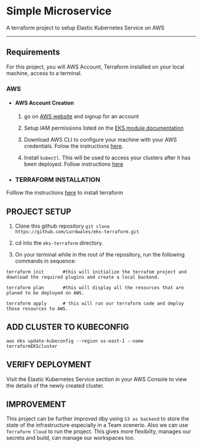 # Simple Microservice

A terraform project to setup Elastic Kubernetes Service on AWS

---

## Requirements

For this project, you will AWS Account, Terraform installed on your local machine, access to a terminal.

### AWS
- #### AWS Account Creation

  1. go on [AWS website](https://aws.amazon.com/account/signup) and signup for an account
  
  2. Setup IAM permissions listed on the [EKS module documentation](https://github.com/terraform-aws-modules/terraform-aws-eks/blob/master/docs/iam-permissions.md)

  3. Download AWS CLI to configure your machine with your AWS credentials. Folow the instructions [here](https://docs.aws.amazon.com/cli/latest/userguide/install-cliv2-mac.html).

  4. Install ```kubectl```. This will be used to access your clusters after it has been deployed. Follow instructions [here](https://kubernetes.io/docs/tasks/tools/install-kubectl/)


- ### TERRAFORM INSTALLATION
Folllow the instructions [here](https://learn.hashicorp.com/tutorials/terraform/install-cli) to install terraform




## PROJECT SETUP

1. Clone this github repository ```git clone https://github.com/Lordwales/eks-terraform.git```

2. cd into the ```eks-terraform``` directory.

3. On your terminal while in the root of the repository, run the following commands in sequence:
```
terraform init       #this will initialize the terrafom project and download the required plugins and create a local backend.

terraform plan       #this will display all the resources that are planed to be deployed on AWS.

terraform apply      # this will run our terraform code and deploy those resources to AWS.
```

## ADD CLUSTER TO KUBECONFIG

```aws eks update-kubeconfig --region us-east-1 --name terraformEKScluster```

## VERIFY DEPLOYMENT

Visit the Elastic Kubernetes Service section in your AWS Console to view the details of the newly created cluster.


## IMPROVEMENT

This project can be further improved dby using ```S3 as backend``` to store the state of the infrastructure especially in a Team scenerio. Also we can use ```Terraform Cloud``` to run the project. This gives more flexibilty, manages our secrets and build, can manage our workspaces too.